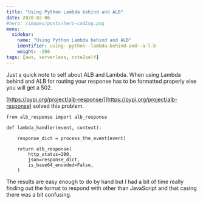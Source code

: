 ```yaml
---
title: "Using Python Lambda behind and ALB"
date: 2020-02-06
#hero: /images/posts/hero-coding.png
menu:
  sidebar:
    name: "Using Python Lambda behind and ALB"
    identifier: using--python--lambda-behind-and--a-l-b
    weight: -266
tags: [aws, serverless, note2self]
---
```


Just a quick note to self about ALB and Lambda. When using Lambda behind and ALB for routing your response has to be formatted properly else you will get a 502.

[https://pypi.org/project/alb-response/](https://pypi.org/project/alb-response) solved this problem. 

```
from alb_response import alb_response

def lambda_handler(event, context):

    response_dict = process_the_event(event)

    return alb_response(
        http_status=200,
        json=response_dict,
        is_base64_encoded=False,
    )
```

The results are easy enough to do by hand but I had a bit of time really finding out the format to respond with other than JavaScript and that casing there was a bit confusing.
